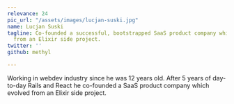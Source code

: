```yaml
---
relevance: 24
pic_url: "/assets/images/lucjan-suski.jpg"
name: Lucjan Suski
tagline: Co-founded a successful, bootstrapped SaaS product company which evolved
  from an Elixir side project.
twitter: ''
github: methyl

---
```

Working in webdev industry since he was 12 years old. After 5 years of day-to-day Rails and React he co-founded a SaaS product company which evolved from an Elixir side project.